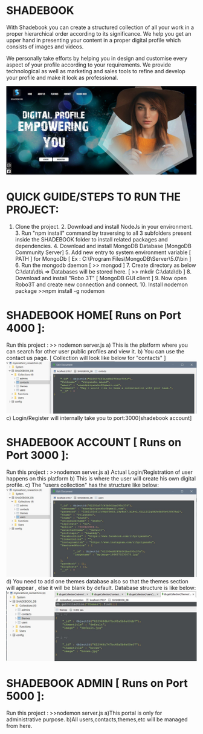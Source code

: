# SHADEBOOK
With Shadebook you can create a structured collection of all your work in a proper hierarchical order according to its significance. We help you get an upper hand in presenting your content in a proper digital profile which consists of images and videos.

We personally take efforts by helping you in design and customise every aspect of your profile according to your requirements. We provide technological as well as marketing and sales tools to refine and develop your profile and make it look as professional.

![homepage](screenshots/shadebook_home.jpg)


# QUICK GUIDE/STEPS TO RUN THE PROJECT:
  
  1. Clone the project.
	2. Download and install NodeJs in your environment.
	3. Run "npm install" command by traversing to all 3 subfolders present inside the SHADEBOOK folder to install related packages and dependencies.
	4. Download and install MongoDB Database [MongoDB Community Server]
	5. Add new entry to system environment variable [ PATH ] for MongoDb
        [ Ex :  C:\Program Files\MongoDB\Server\5.0\bin ]
	6. Run the mongodb daemon [ >> mongod ] 
	7. Create directory as below
		    C:\data\db\  => Databases will be stored here. [ >> mkdir C:\data\db ]
	8. Download and install "Robo 3T" [ MongoDB GUI client ]
	9. Now open Robo3T and create new connection and connect.
	10. Install nodemon package
		    >>npm install -g nodemon
		
	
# SHADEBOOK HOME[ Runs on Port 4000 ]:

Run this project : >> nodemon server.js
		a) This is the platform where you can search for other user public profiles and view it.
		b) You can use the contact us page.
			[ Collection will look like below for "contacts" ]
		  ![contacts](screenshots/contacts_collection.jpg)	
		c) Login/Register will internally take you to port:3000[shadebook account]
    
# SHADEBOOK ACCOUNT [ Runs on Port 3000 ]:

Run this project : >>nodemon server.js
		a) Actual Login/Registration of user happens on this platform
		b) This is where the user will create his own digital profile.
		c) The "users collection" has the structure like below:
    ![users](screenshots/users_collection.jpg)
		d) You need to add one themes database also so that the themes section will appear , else it will be blank by default. Database structure is like below:
    ![themes](screenshots/themes_collection.jpg)
		
		
		
# SHADEBOOK ADMIN [ Runs on Port 5000 ]:

Run this project : >>nodemon server.js
	a)This portal is only for administrative purpose.
  b)All users,contacts,themes,etc will be managed from here.

